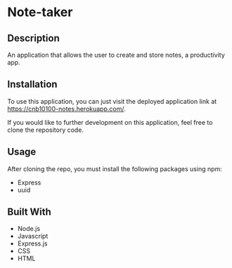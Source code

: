 # Note-taker

## Description

An application that allows the user to create and store notes, a productivity app.

## Installation

To use this application, you can just visit the deployed application link at https://cnb10100-notes.herokuapp.com/.

If you would like to further development on this application, feel free to clone the repository code. 

## Usage

After cloning the repo, you must install the following packages using npm:

- Express
- uuid

## Built With

- Node.js
- Javascript
- Express.js
- CSS
- HTML